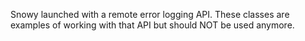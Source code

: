 Snowy launched with a remote error logging API. These classes are examples of working with that API but should NOT be used anymore.